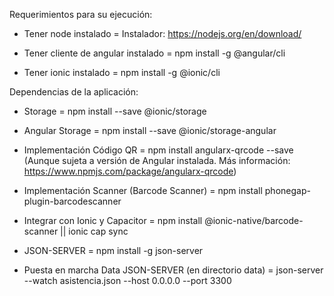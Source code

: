Requerimientos para su ejecución:

- Tener node instalado =   Instalador:  https://nodejs.org/en/download/


- Tener cliente de angular instalado  =   npm install -g @angular/cli


- Tener ionic instalado = npm install -g @ionic/cli



Dependencias de la aplicación:


- Storage = npm install --save @ionic/storage


- Angular Storage = npm install --save @ionic/storage-angular


- Implementación Código QR = npm install angularx-qrcode --save (Aunque sujeta a versión de Angular instalada. Más información: https://www.npmjs.com/package/angularx-qrcode)


- Implementación Scanner (Barcode Scanner) = npm install phonegap-plugin-barcodescanner 


- Integrar con Ionic y Capacitor = npm install @ionic-native/barcode-scanner || ionic cap sync


- JSON-SERVER = npm install -g json-server


- Puesta en marcha Data JSON-SERVER (en directorio data) = json-server --watch asistencia.json --host 0.0.0.0 --port 3300


